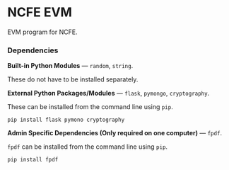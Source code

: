 # NCFE EVM

EVM program for NCFE.

### Dependencies

**Built-in Python Modules** — `random`, `string`.

These do not have to be installed separately.

**External Python Packages/Modules** — `flask`, `pymongo`, `cryptography`.

These can be installed from the command line using `pip`.

    pip install flask pymono cryptography

**Admin Specific Dependencies (Only required on one computer)** — `fpdf`.

`fpdf` can be installed from the command line using `pip`.

    pip install fpdf
